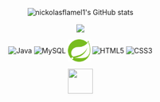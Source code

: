 <p align="center">
    <img src="https://github-readme-stats.vercel.app/api?username=nickolasflamel1&show_icons=true&hide=&count_private=true&title_color=3382ed&text_color=000000&icon_color=3382ed&bg_color=fffff&hide_border=true&border_color=000000&show_icons=true" alt="nickolasflamel1's GitHub stats">
</p>

<p align="center">
  <img align="center" height="190" src="https://github-readme-stats.anuraghazra1.vercel.app/api/top-langs/?username=nickolasflamel1&layout=compact&show_icons=true&hide=&count_private=true&title_color=3382ed&text_color=000000&icon_color=3382ed&bg_color=fffff&hide_border=true&border_color=000000&show_icons=true">
</p>

<p align="center">
<img src="https://raw.githubusercontent.com/danielcranney/readme-generator/main/public/icons/skills/java-colored.svg" width="45" height="45" alt="Java" align="center">
<img src="https://raw.githubusercontent.com/danielcranney/readme-generator/main/public/icons/skills/mysql-colored.svg" width="45" height="45" alt="MySQL" align="center">
<img src="https://github.com/devicons/devicon/blob/master/icons/spring/spring-original.svg" width="45" height="45" alt="SpringBoot" align="center">
<img src="https://raw.githubusercontent.com/danielcranney/readme-generator/main/public/icons/skills/html5-colored.svg" width="45" height="45" alt="HTML5" align="center">
<img src="https://raw.githubusercontent.com/danielcranney/readme-generator/main/public/icons/skills/css3-colored.svg" width="45" height="45" alt="CSS3" align="center">
</p>

<p align="center">
  <a href="https://www.linkedin.com/in/nickolas-flamel/" target="_blank" rel="noreferrer"><img src="https://raw.githubusercontent.com/danielcranney/readme-generator/main/public/icons/socials/linkedin.svg" width="50" height="50"></a>
</p>
